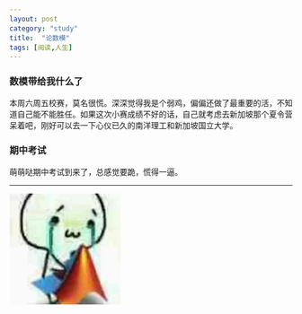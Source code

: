 ```yaml
---
layout: post
category: "study"
title:  "论数模"
tags: [阅读,人生]
---
```

### 数模带给我什么了
本周六周五校赛，莫名很慌。深深觉得我是个弱鸡，偏偏还做了最重要的活，不知道自己能不能胜任。如果这次小赛成绩不好的话，自己就考虑去新加坡那个夏令营呆着吧，刚好可以去一下心仪已久的南洋理工和新加坡国立大学。
### 期中考试
萌萌哒期中考试到来了，总感觉要跪，慌得一逼。

---------
![抱紧我的matlab](https://github.com/XDWendyZhu/markdownpicture/raw/master/D87428B3452C9E9C33B475E6E4FD60D5.png)